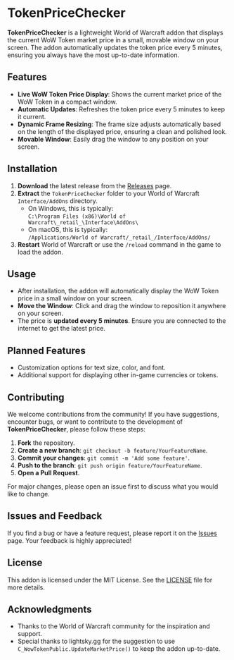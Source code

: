 # TokenPriceChecker

**TokenPriceChecker** is a lightweight World of Warcraft addon that displays the current WoW Token market price in a small, movable window on your screen. The addon automatically updates the token price every 5 minutes, ensuring you always have the most up-to-date information.

## Features

- **Live WoW Token Price Display**: Shows the current market price of the WoW Token in a compact window.
- **Automatic Updates**: Refreshes the token price every 5 minutes to keep it current.
- **Dynamic Frame Resizing**: The frame size adjusts automatically based on the length of the displayed price, ensuring a clean and polished look.
- **Movable Window**: Easily drag the window to any position on your screen.

## Installation

1. **Download** the latest release from the [Releases](https://github.com/I-AM-T3X/TokenPriceChecker/releases) page.
2. **Extract** the `TokenPriceChecker` folder to your World of Warcraft `Interface/AddOns` directory.
   - On Windows, this is typically:  
     `C:\Program Files (x86)\World of Warcraft\_retail_\Interface\AddOns\`
   - On macOS, this is typically:  
     `/Applications/World of Warcraft/_retail_/Interface/AddOns/`
3. **Restart** World of Warcraft or use the `/reload` command in the game to load the addon.

## Usage

- After installation, the addon will automatically display the WoW Token price in a small window on your screen.
- **Move the Window**: Click and drag the window to reposition it anywhere on your screen.
- The price is **updated every 5 minutes**. Ensure you are connected to the internet to get the latest price.

## Planned Features

- Customization options for text size, color, and font.
- Additional support for displaying other in-game currencies or tokens.

## Contributing

We welcome contributions from the community! If you have suggestions, encounter bugs, or want to contribute to the development of **TokenPriceChecker**, please follow these steps:

1. **Fork** the repository.
2. **Create a new branch**: `git checkout -b feature/YourFeatureName`.
3. **Commit your changes**: `git commit -m 'Add some feature'`.
4. **Push to the branch**: `git push origin feature/YourFeatureName`.
5. **Open a Pull Request**.

For major changes, please open an issue first to discuss what you would like to change.

## Issues and Feedback

If you find a bug or have a feature request, please report it on the [Issues](https://github.com/I-AM-T3X/TokenPriceChecker/issues) page. Your feedback is highly appreciated!

## License

This addon is licensed under the MIT License. See the [LICENSE](LICENSE) file for more details.

## Acknowledgments

- Thanks to the World of Warcraft community for the inspiration and support.
- Special thanks to lightsky.gg for the suggestion to use `C_WowTokenPublic.UpdateMarketPrice()` to keep the addon up-to-date.
